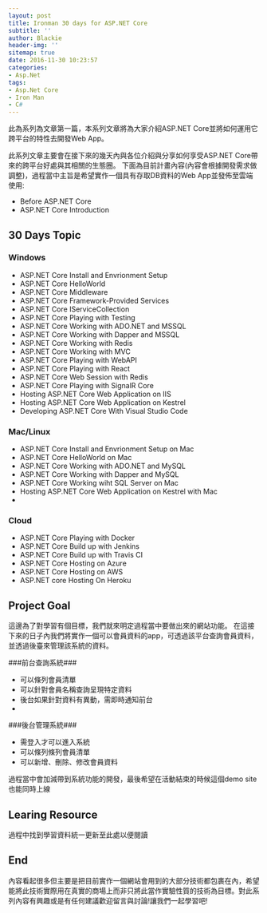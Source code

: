 ```yaml
---
layout: post
title: Ironman 30 days for ASP.NET Core
subtitle: ''
author: Blackie
header-img: ''
sitemap: true
date: 2016-11-30 10:23:57
categories: 
- Asp.Net
tags: 
- Asp.Net Core
- Iron Man
- C#
---
```

此為系列為文章第一篇，本系列文章將為大家介紹ASP.NET Core並將如何運用它跨平台的特性去開發Web App。

<!-- More -->

此系列文章主要會在接下來的幾天內與各位介紹與分享如何享受ASP.NET Core帶來的跨平台好處與其相關的生態圈。
下面為目前計畫內容(內容會根據開發需求做調整)，過程當中主旨是希望實作一個具有存取DB資料的Web App並發佈至雲端使用:

- Before ASP.NET Core
- ASP.NET Core Introduction

## 30 Days Topic ##

### Windows ###

- ASP.NET Core Install and Envrionment Setup
- ASP.NET Core HelloWorld
- ASP.NET Core Middleware
- ASP.NET Core Framework-Provided Services
- ASP.NET Core IServiceCollection
- ASP.NET Core Playing with Testing
- ASP.NET Core Working with ADO.NET and MSSQL
- ASP.NET Core Working with Dapper and MSSQL
- ASP.NET Core Working with Redis
- ASP.NET Core Working with MVC
- ASP.NET Core Playing with WebAPI
- ASP.NET Core Playing with React
- ASP.NET Core Web Session with Redis
- ASP.NET Core Playing with SignalR Core
- Hosting ASP.NET Core Web Application on IIS
- Hosting ASP.NET Core Web Application on Kestrel 
- Developing ASP.NET Core With Visual Studio Code

### Mac/Linux ###

- ASP.NET Core Install and Envrionment Setup on Mac
- ASP.NET Core HelloWorld on Mac
- ASP.NET Core Working with ADO.NET and MySQL
- ASP.NET Core Working with Dapper and MySQL
- ASP.NET Core Working wiht SQL Server on Mac
- Hosting ASP.NET Core Web Application on Kestrel with Mac
- 
### Cloud ###

- ASP.NET Core Playing with Docker
- ASP.NET Core Build up with Jenkins
- ASP.NET Core Build up with Travis CI
- ASP.NET Core Hosting on Azure
- ASP.NET Core Hosting on AWS
- ASP.NET core Hosting On Heroku

## Project Goal ##

這邊為了對學習有個目標，我們就來明定過程當中要做出來的網站功能。 在這接下來的日子內我們將實作一個可以會員資料的app，可透過該平台查詢會員資料，並透過後臺來管理該系統的資料。

###前台查詢系統###

- 可以條列會員清單
- 可以針對會員名稱查詢呈現特定資料
- 後台如果針對資料有異動，需即時通知前台
- 
###後台管理系統###

- 需登入才可以進入系統
- 可以條列條列會員清單
- 可以新增、刪除、修改會員資料

過程當中會加減帶到系統功能的開發，最後希望在活動結束的時候這個demo site也能同時上線

## Learing Resource ##

過程中找到學習資料統一更新至此處以便閱讀

## End ##

內容看起很多但主要是把目前實作一個網站會用到的大部分技術都包裹在內，希望能將此技術實際用在真實的商場上而非只將此當作實驗性質的技術為目標。對此系列內容有興趣或是有任何建議歡迎留言與討論!讓我們一起學習吧!